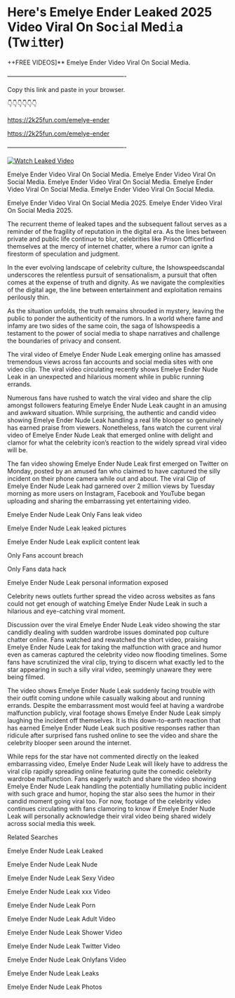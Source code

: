 # Here's Emelye Ender Leaked 2025 Video Viral On Soc𝚒al Med𝚒a (Tw𝚒tter)

++FREE VIDEOS]** Emelye Ender Video Viral On Social Media.

———————————————————-

Copy this link and paste in your browser.

👇👇👇👇👇👇

https://2k25fun.com/emelye-ender

https://2k25fun.com/emelye-ender

———————————————————-

[![Watch Leaked Video](https://miro.medium.com/v2/resize:fit:828/format:webp/1*cilzJN44JGOrTw9NJCrNHA.gif "Watch Leaked Video")](https://2k25fun.com/emelye-ender)

Emelye Ender Video Viral On Social Media. Emelye Ender Video Viral On Social Media. Emelye Ender Video Viral On Social Media. Emelye Ender Video Viral On Social Media. Emelye Ender Video Viral On Social Media.

Emelye Ender Video Viral On Social Media 2025. Emelye Ender Video Viral On Social Media 2025.

The recurrent theme of leaked tapes and the subsequent fallout serves as a reminder of the fragility of reputation in the digital era. As the lines between private and public life continue to blur, celebrities like Prison Officerfind themselves at the mercy of internet chatter, where a rumor can ignite a firestorm of speculation and judgment.

In the ever evolving landscape of celebrity culture, the Ishowspeedscandal underscores the relentless pursuit of sensationalism, a pursuit that often comes at the expense of truth and dignity. As we navigate the complexities of the digital age, the line between entertainment and exploitation remains perilously thin.

As the situation unfolds, the truth remains shrouded in mystery, leaving the public to ponder the authenticity of the rumors. In a world where fame and infamy are two sides of the same coin, the saga of Ishowspeedis a testament to the power of social media to shape narratives and challenge the boundaries of privacy and consent.

The viral video of Emelye Ender Nude Leak emerging online has amassed tremendous views across fan accounts and social media sites with one video clip. The viral video circulating recently shows Emelye Ender Nude Leak in an unexpected and hilarious moment while in public running errands.

Numerous fans have rushed to watch the viral video and share the clip amongst followers featuring Emelye Ender Nude Leak caught in an amusing and awkward situation. While surprising, the authentic and candid video showing Emelye Ender Nude Leak handling a real life blooper so genuinely has earned praise from viewers. Nonetheless, fans watch the current viral video of Emelye Ender Nude Leak that emerged online with delight and clamor for what the celebrity icon’s reaction to the widely spread viral video will be.

The fan video showing Emelye Ender Nude Leak first emerged on Twitter on Monday, posted by an amused fan who claimed to have captured the silly incident on their phone camera while out and about. The viral Clip of Emelye Ender Nude Leak had garnered over 2 million views by Tuesday morning as more users on Instagram, Facebook and YouTube began uploading and sharing the embarrassing yet entertaining video.

Emelye Ender Nude Leak Only Fans leak video

Emelye Ender Nude Leak leaked pictures

Emelye Ender Nude Leak explicit content leak

Only Fans account breach

Only Fans data hack

Emelye Ender Nude Leak personal information exposed

Celebrity news outlets further spread the video across websites as fans could not get enough of watching Emelye Ender Nude Leak in such a hilarious and eye-catching viral moment.

Discussion over the viral Emelye Ender Nude Leak video showing the star candidly dealing with sudden wardrobe issues dominated pop culture chatter online. Fans watched and rewatched the short video, praising Emelye Ender Nude Leak for taking the malfunction with grace and humor even as cameras captured the celebrity video now flooding timelines. Some fans have scrutinized the viral clip, trying to discern what exactly led to the star appearing in such a silly viral video, seemingly unaware they were being filmed.

The video shows Emelye Ender Nude Leak suddenly facing trouble with their outfit coming undone while casually walking about and running errands. Despite the embarrassment most would feel at having a wardrobe malfunction publicly, viral footage shows Emelye Ender Nude Leak simply laughing the incident off themselves. It is this down-to-earth reaction that has earned Emelye Ender Nude Leak such positive responses rather than ridicule after surprised fans rushed online to see the video and share the celebrity blooper seen around the internet.

While reps for the star have not commented directly on the leaked embarrassing video, Emelye Ender Nude Leak will likely have to address the viral clip rapidly spreading online featuring quite the comedic celebrity wardrobe malfunction. Fans eagerly watch and share the video showing Emelye Ender Nude Leak handling the potentially humiliating public incident with such grace and humor, hoping the star also sees the humor in their candid moment going viral too. For now, footage of the celebrity video continues circulating with fans clamoring to know if Emelye Ender Nude Leak will personally acknowledge their viral video being shared widely across social media this week.

Related Searches

Emelye Ender Nude Leak Leaked

Emelye Ender Nude Leak Nude

Emelye Ender Nude Leak Sexy Video

Emelye Ender Nude Leak xxx Video

Emelye Ender Nude Leak Porn

Emelye Ender Nude Leak Adult Video

Emelye Ender Nude Leak Shower Video

Emelye Ender Nude Leak Twitter Video

Emelye Ender Nude Leak Onlyfans Video

Emelye Ender Nude Leak Leaks

Emelye Ender Nude Leak Photos